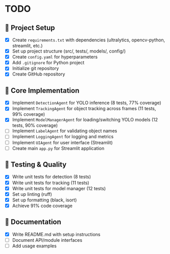 # TODO

## 🚀 Project Setup
- [x] Create `requirements.txt` with dependencies (ultralytics, opencv-python, streamlit, etc.)
- [x] Set up project structure (src/, tests/, models/, config/)
- [x] Create `config.yaml` for hyperparameters
- [x] Add `.gitignore` for Python project
- [x] Initialize git repository
- [x] Create GitHub repository

## 🔧 Core Implementation
- [x] Implement `DetectionAgent` for YOLO inference (8 tests, 77% coverage)
- [x] Implement `TrackingAgent` for object tracking across frames (11 tests, 99% coverage)
- [x] Implement `ModelManagerAgent` for loading/switching YOLO models (12 tests, 90% coverage)
- [ ] Implement `LabelAgent` for validating object names
- [ ] Implement `LoggingAgent` for logging and metrics
- [ ] Implement `UIAgent` for user interface (Streamlit)
- [ ] Create main `app.py` for Streamlit application

## 🧪 Testing & Quality
- [x] Write unit tests for detection (8 tests)
- [x] Write unit tests for tracking (11 tests)
- [x] Write unit tests for model manager (12 tests)
- [x] Set up linting (ruff)
- [x] Set up formatting (black, isort)
- [x] Achieve 91% code coverage

## 📝 Documentation
- [x] Write README.md with setup instructions
- [ ] Document API/module interfaces
- [ ] Add usage examples
